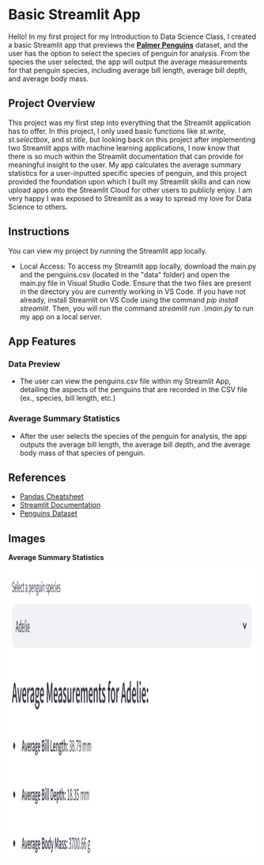 # Basic Streamlit App 

Hello! In my first project for my Introduction to Data Science Class, I created a basic Streamlit app that previews the **[Palmer Penguins](https://allisonhorst.github.io/palmerpenguins/articles/intro.html)** dataset, and the user has the option to select the species of penguin for analysis.  From the species the user selected, the app will output the average measurements for that penguin species, including average bill length, average bill depth, and average body mass.

## Project Overview
This project was my first step into everything that the Streamlit application has to offer. In this project, I only used basic functions like *st.write*, *st.selectbox*, and *st.title*, but looking back on this project after implementing two Streamlit apps with machine learning applications, I now know that there is so much within the Streamlit documentation that can provide for meaningful insight to the user. My app calculates the average summary statistics for a user-inputted specific species of penguin, and this project provided the foundation upon which I built my Streamlit skills and can now upload apps onto the Streamlit Cloud for other users to publicly enjoy. I am very happy I was exposed to Streamlit as a way to spread my love for Data Science to others.

## Instructions
You can view my project by running the Streamlit app locally. 
- Local Access: To access my Streamlit app locally, download the main.py and the penguins.csv (located in the "data" folder) and open the main.py file in Visual Studio Code. Ensure that the two files are present in the directory you are currently working in VS Code. If you have not already, install Streamlit on VS Code using the command *pip install streamlit*. Then, you will run the command *streamlit run .\main.py* to run my app on a local server. 

## App Features

### Data Preview 
- The user can view the penguins.csv file within my Streamlit App, detailing the aspects of the penguins that are recorded in the CSV file (ex., species, bill length, etc.)

### Average Summary Statistics 
- After the user selects the species of the penguin for analysis, the app outputs the average bill length, the average bill depth, and the average body mass of that species of penguin.

## References 
- [Pandas Cheatsheet](https://pandas.pydata.org/Pandas_Cheat_Sheet.pdf)
- [Streamlit Documentation](https://docs.streamlit.io/)
- [Penguins Dataset](https://allisonhorst.github.io/palmerpenguins/articles/intro.html)

## Images
**Average Summary Statistics**
<img align="left" width="800" height="600" src="https://github.com/roccoperi/PERI-Data-Science-Portfolio/blob/main/basic-streamlit-app/images/output.png"> 
